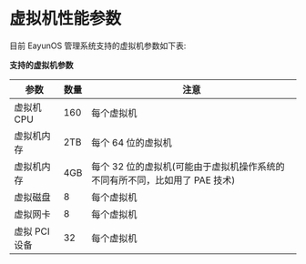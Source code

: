 # 虚拟机性能参数

目前 EayunOS 管理系统支持的虚拟机参数如下表:


**支持的虚拟机参数**

|参数|数量|注意|
|----|----|----|
|虚拟机 CPU|160|每个虚拟机|
|虚拟机内存|2TB|每个 64 位的虚拟机|
|虚拟机内存|4GB|每个 32 位的虚拟机(可能由于虚拟机操作系统的不同有所不同，比如用了 PAE 技术)|
|虚拟磁盘|8|每个虚拟机|
|虚拟网卡|8|每个虚拟机|
|虚拟 PCI 设备|32|每个虚拟机|

